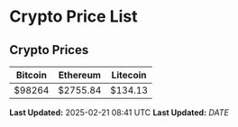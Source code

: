 # Crypto Price List

## Crypto Prices
| Bitcoin | Ethereum | Litecoin |
| ------- | -------- | -------- |
| $98264 | $2755.84 | $134.13 |
**Last Updated:** 2025-02-21 08:41 UTC
**Last Updated:** $DATE$
